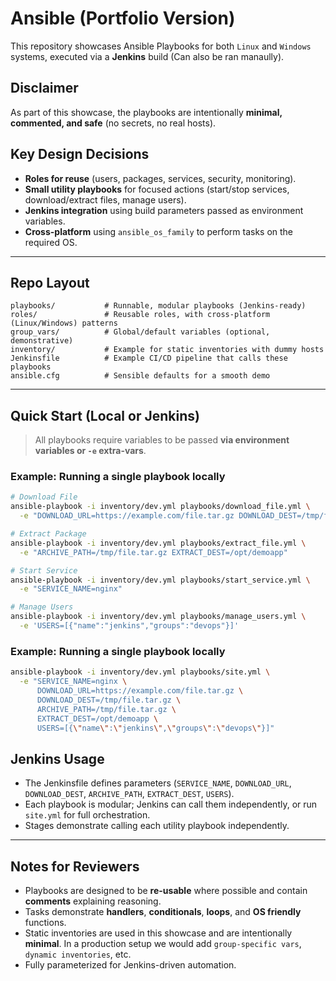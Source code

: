 # Ansible (Portfolio Version)

This repository showcases Ansible Playbooks for both `Linux` and `Windows` systems,
executed via a **Jenkins** build (Can also be ran manaully).

## Disclaimer
As part of this showcase, the playbooks are intentionally **minimal, commented, and safe** (no secrets, no real hosts).

## Key Design Decisions
- **Roles for reuse** (users, packages, services, security, monitoring).
- **Small utility playbooks** for focused actions (start/stop services, download/extract files, manage users).
- **Jenkins integration** using build parameters passed as environment variables.
- **Cross-platform** using `ansible_os_family` to perform tasks on the required OS.

---

## Repo Layout
```
playbooks/           # Runnable, modular playbooks (Jenkins-ready)
roles/               # Reusable roles, with cross-platform (Linux/Windows) patterns
group_vars/          # Global/default variables (optional, demonstrative)
inventory/           # Example for static inventories with dummy hosts
Jenkinsfile          # Example CI/CD pipeline that calls these playbooks
ansible.cfg          # Sensible defaults for a smooth demo
```

---

## Quick Start (Local or Jenkins)

> All playbooks require variables to be passed **via environment variables or `-e` extra-vars**.

### Example: Running a single playbook locally
```bash
# Download File
ansible-playbook -i inventory/dev.yml playbooks/download_file.yml \
  -e "DOWNLOAD_URL=https://example.com/file.tar.gz DOWNLOAD_DEST=/tmp/file.tar.gz"

# Extract Package
ansible-playbook -i inventory/dev.yml playbooks/extract_file.yml \
  -e "ARCHIVE_PATH=/tmp/file.tar.gz EXTRACT_DEST=/opt/demoapp"

# Start Service
ansible-playbook -i inventory/dev.yml playbooks/start_service.yml \
  -e "SERVICE_NAME=nginx"

# Manage Users
ansible-playbook -i inventory/dev.yml playbooks/manage_users.yml \
  -e 'USERS=[{"name":"jenkins","groups":"devops"}]'
```

### Example: Running a single playbook locally
```bash
ansible-playbook -i inventory/dev.yml playbooks/site.yml \
  -e "SERVICE_NAME=nginx \
      DOWNLOAD_URL=https://example.com/file.tar.gz \
      DOWNLOAD_DEST=/tmp/file.tar.gz \
      ARCHIVE_PATH=/tmp/file.tar.gz \
      EXTRACT_DEST=/opt/demoapp \
      USERS=[{\"name\":\"jenkins\",\"groups\":\"devops\"}]"
```

## Jenkins Usage
- The Jenkinsfile defines parameters (`SERVICE_NAME`, `DOWNLOAD_URL`, `DOWNLOAD_DEST`, `ARCHIVE_PATH`, `EXTRACT_DEST`, `USERS`).
- Each playbook is modular; Jenkins can call them independently, or run `site.yml` for full orchestration.
- Stages demonstrate calling each utility playbook independently.

---

## Notes for Reviewers
- Playbooks are designed to be **re-usable** where possible and contain **comments** explaining reasoning.
- Tasks demonstrate **handlers**, **conditionals**, **loops**, and **OS friendly** functions.
- Static inventories are used in this showcase and are intentionally **minimal**. In a production setup we would add `group-specific vars`, `dynamic inventories`, etc.
- Fully parameterized for Jenkins-driven automation.
